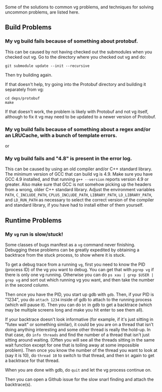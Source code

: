 Some of the solutions to common vg problems, and techniques for solving uncommon problems, are listed here.

## Build Problems

### My vg build fails because of something about protobuf.

This can be caused by not having checked out the submodules when you checked out vg. Go to the directory where you checked out vg and do:

```
git submodule update --init --recursive
```

Then try building again.

If that doesn't help, try going into the Protobuf directory and building it separately from vg:

```
cd deps/protobuf
make
```

If that doesn't work, the problem is likely with Protobuf and not vg itself, although to fix it vg may need to be updated to a newer version of Protobuf.

### My vg build fails because of something about a regex and/or an LRUCache, with a bunch of template errors.

or

### My vg build fails and "4.8" is present in the error log.

This can be caused by using an old compiler and/or C++ standard library. The minimum version of GCC that can build vg is 4.9. Make sure you have GCC 4.9 installed, and that running `g++ --version` reports version 4.9 or greater. Also make sure that GCC is not somehow picking up the headers from a wrong, older C++ standard library. Adjust the environment variables `PATH`, `C_INCLUDE_PATH`, `CPLUS_INCLUDE_PATH`, `LIBRARY_PATH`, `LD_LIBRARY_PATH`, and `LD_RUN_PATH` as necessary to select the correct version of the compiler and standard library, if you have had to install either of them yourself.

## Runtime Problems

### My `vg` run is slow/stuck!

Some classes of bugs manifest as a `vg` command never finishing. Debugging these problems can be greatly expedited by obtaining a backtrace from the stuck process, to show where it is stuck.

To get a debug trace from a running `vg`, first you need to know the
PID (process ID) of the vg you want to debug. You can get that with
`pgrep vg` if there is only one vg running. Otherwise you can do `ps
xau | grep $USER | grep vg` and sort out which running vg you want,
and then take the number in the second column.

Then once you have the PID, you start up gdb with `gdb`. Then, if your
PID is "1234", you do `attach 1234` inside of gdb to attach to the
running process (which will pause it). Then you can do `bt` in gdb to
get a backtrace (which may be multiple screens long and make you hit
enter to see them all).

If your backtrace doesn't look informative (for example, if it's just
sitting in "futex wait" or something similar), it could be you are on
a thread that isn't doing anything interesting and some other thread
is really the hold-up. In that case, do `info threads` and find the
number of a thread that isn't just sitting around waiting. (Often you
will see all the threads sitting in the same wait function except for
one that is toiling away at some impossible problem). Then once you
know the number of the thread you want to look at (say it is 10), do
`thread 10` to switch to that thread, and then `bt` again to get a
backtrace for that thread.

When you are done with gdb, do `quit` and let the vg process continue on.

Then you can open a Github issue for the slow snarl finding and attach
the backtrace(s).